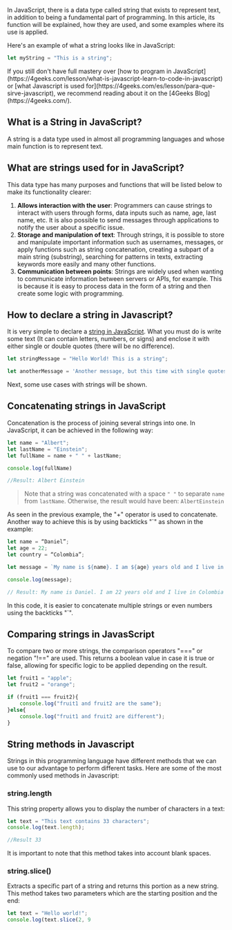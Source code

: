 
In JavaScript, there is a data type called string that exists to represent text, in addition to being a fundamental part of programming. In this article, its function will be explained, how they are used, and some examples where its use is applied.

Here's an example of what a string looks like in JavaScript:

```js
let myString = "This is a string";
```

<onlyfor exclude="get_my_profile">
If you still don't have full mastery over [how to program in JavaScript](https://4geeks.com/lesson/what-is-javascript-learn-to-code-in-javascript) or [what Javascript is used for](https://4geeks.com/es/lesson/para-que-sirve-javascript), we recommend reading about it on the [4Geeks Blog](https://4geeks.com/).
</onlyfor>

## What is a String in JavaScript?

A string is a data type used in almost all programming languages and whose main function is to represent text.

## What are strings used for in JavaScript?

This data type has many purposes and functions that will be listed below to make its functionality clearer:

1. **Allows interaction with the user**: Programmers can cause strings to interact with users through forms, data inputs such as name, age, last name, etc. It is also possible to send messages through applications to notify the user about a specific issue.
2. **Storage and manipulation of text**: Through strings, it is possible to store and manipulate important information such as usernames, messages, or apply functions such as string concatenation, creating a subpart of a main string (substring), searching for patterns in texts, extracting keywords more easily and many other functions.
3. **Communication between points**: Strings are widely used when wanting to communicate information between servers or APIs, for example. This is because it is easy to process data in the form of a string and then create some logic with programming.

## How to declare a string in Javascript?

It is very simple to declare a [string in JavaScript](https://4geeks.com/es/lesson/working-with-strings-in-java-es). What you must do is write some text (It can contain letters, numbers, or signs) and enclose it with either single or double quotes (there will be no difference).

```js
let stringMessage = "Hello World! This is a string";

let anotherMessage = 'Another message, but this time with single quotes';
```

Next, some use cases with strings will be shown.

## Concatenating strings in JavaScript

Concatenation is the process of joining several strings into one. In JavaScript, it can be achieved in the following way:

```js
let name = "Albert";
let lastName = "Einstein";
let fullName = name + " " + lastName;

console.log(fullName)

//Result: Albert Einstein 
```

> Note that a string was concatenated with a space `" "` to separate `name` from `lastName`. Otherwise, the result would have been: `AlbertEinstein`

As seen in the previous example, the "+" operator is used to concatenate. Another way to achieve this is by using backticks "\`" as shown in the example:

```js
let name = “Daniel”;
let age = 22;
let country = “Colombia”;

let message = `My name is ${name}. I am ${age} years old and I live in ${country}`;

console.log(message);

// Result: My name is Daniel. I am 22 years old and I live in Colombia
```

In this code, it is easier to concatenate multiple strings or even numbers using the backticks "\`".

## Comparing strings in JavasScript

To compare two or more strings, the comparison operators "===" or negation "!==" are used. This returns a boolean value in case it is true or false, allowing for specific logic to be applied depending on the result.

```js
let fruit1 = "apple";
let fruit2 = "orange";

if (fruit1 === fruit2){
    console.log("fruit1 and fruit2 are the same");
}else{
    console.log("fruit1 and fruit2 are different");
}
```

## String methods in Javascript

Strings in this programming language have different methods that we can use to our advantage to perform different tasks. Here are some of the most commonly used methods in Javascript:

### string.length

This string property allows you to display the number of characters in a text:
```js
let text = "This text contains 33 characters";
console.log(text.length);

//Result 33
```

It is important to note that this method takes into account blank spaces.

### string.slice()

Extracts a specific part of a string and returns this portion as a new string. This method takes two parameters which are the starting position and the end:

```js
let text = "Hello world!";
console.log(text.slice(2, 9
